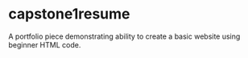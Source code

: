 # capstone1resume
A portfolio piece demonstrating ability to create a basic website using beginner HTML code.
